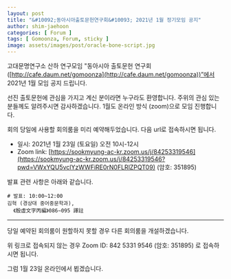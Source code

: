 ```yaml
---
layout: post
title: "&#10092;동아시아출토문헌연구회&#10093; 2021년 1월 정기모임 공지"
author: shim-jaehoon
categories: [ Forum ]
tags: [ Gomoonza, Forum, sticky ]
image: assets/images/post/oracle-bone-script.jpg
---
```


고대문명연구소 산하 연구모임 "동아시아 출토문헌 연구회([http://cafe.daum.net/gomoonza](http://cafe.daum.net/gomoonza))”에서 2021년 1월 모임 공지 드립니다.

선진 출토문헌에 관심을 가지고 계신 분이라면 누구라도 환영합니다.
주위의 관심 있는 분들께도 알려주시면 감사하겠습니다.
1월도 온라인 방식 (zoom)으로 모임 진행합니다.

회의 당일에 사용할 회의룸을 미리 예약해두었습니다. 다음 url로 접속하시면 됩니다.

- 일시:  2021년 1월 23일 (토요일) 오전 10시-12시
- Zoom link: [https://sookmyung-ac-kr.zoom.us/j/84253319546](https://sookmyung-ac-kr.zoom.us/j/84253319546?pwd=VWxYQU5vclYzWWFiRE0rN0FLRlZPQT09) (암호: 351895)

발표 관련 사항은 아래와 같습니다.

```
# 발표: 10:00~12:00
김혁 (경상대 중어중문학과),
  《殷虛文字丙編》086∼095 譯註
```


----

당일 예약된 회의룸이 원할하지 못할 경우 다른 회의룸을 개설하겠습니다. 

위 링크로 접속되지 않는 경우 Zoom ID: 842 5331 9546 (암호: 351895) 로 접속하시면 됩니다. 

그럼 1월 23일 온라인에서 뵙겠습니다.  
